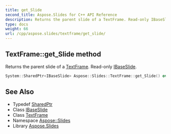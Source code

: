 ```yaml
---
title: get_Slide
second_title: Aspose.Slides for C++ API Reference
description: Returns the parent slide of a TextFrame. Read-only IBaseSlide.
type: docs
weight: 66
url: /cpp/aspose.slides/textframe/get_slide/
---
```

## TextFrame::get_Slide method


Returns the parent slide of a [TextFrame](../). Read-only [IBaseSlide](../../ibaseslide/).

```cpp
System::SharedPtr<IBaseSlide> Aspose::Slides::TextFrame::get_Slide() override
```

## See Also

* Typedef [SharedPtr](../../../system/sharedptr/)
* Class [IBaseSlide](../../ibaseslide/)
* Class [TextFrame](../)
* Namespace [Aspose::Slides](../../)
* Library [Aspose.Slides](../../../)

